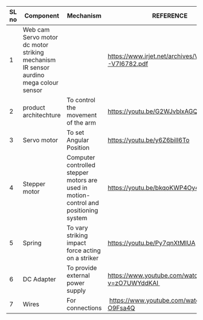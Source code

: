 
SL no | Component | Mechanism | REFERENCE|         |
|-- | -- | -- | --|----|
|1 | Web cam Servo motor dc motor striking mechanism IR sensor aurdino mega colour sensor |  | https://www.irjet.net/archives/V7/i6/IRJET-V7I6782.pdf|![07    01](https://user-images.githubusercontent.com/130656643/236180264-5e2ecf7b-2beb-465c-95df-907470b22824.jpg)|
2 | product architechture | To control the movement of the arm | https://youtu.be/G2WJvblxAGQ|![07     02](https://user-images.githubusercontent.com/130656643/236180561-13bcb2b0-4afe-4256-86f4-5088e54a5ad1.jpg)|
3 | Servo motor | To set Angular Position | https://youtu.be/y6Z6bilI6To|![07   03](https://user-images.githubusercontent.com/130656643/236180346-4d0848e6-fcfb-4e8d-b2f1-5a1440bfa198.jpg)|
4 | Stepper motor | Computer controlled stepper motors are used in motion-control and positioning system | https://youtu.be/bkqoKWP4Oy4
5 | Spring | To vary striking impact force acting on a striker | https://youtu.be/Py7qnXtMIUA
6 | DC Adapter | To provide external power supply | https://www.youtube.com/watch?v=zO7UWYddKAI 
7 | Wires | For connections |  https://www.youtube.com/watch?v=uHD-O9Fsa4Q





